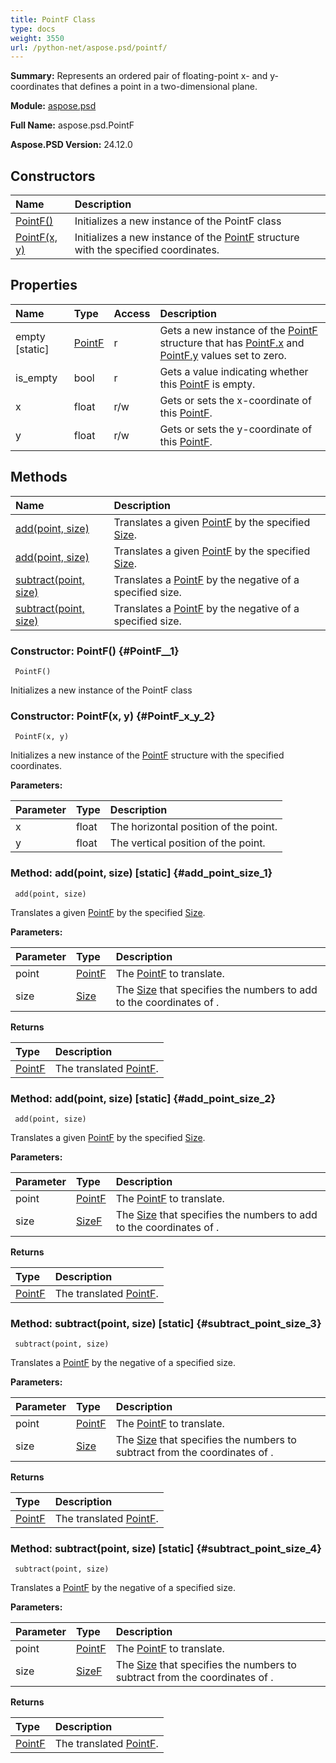 ```yaml
---
title: PointF Class
type: docs
weight: 3550
url: /python-net/aspose.psd/pointf/
---
```


**Summary:** Represents an ordered pair of floating-point x- and y-coordinates that defines a point in a two-dimensional plane.

**Module:** [aspose.psd](/psd/python-net/aspose.psd/)

**Full Name:** aspose.psd.PointF

**Aspose.PSD Version:** 24.12.0

## **Constructors**
| **Name** | **Description** |
| :- | :- |
| [PointF()](#PointF__1) | Initializes a new instance of the PointF class |
| [PointF(x, y)](#PointF_x_y_2) | Initializes a new instance of the [PointF](/psd/python-net/aspose.psd/pointf/) structure with the specified coordinates. |
## **Properties**
| **Name** | **Type** | **Access** | **Description** |
| :- | :- | :- | :- |
| empty [static] | [PointF](/psd/python-net/aspose.psd/pointf) | r | Gets a new instance of the [PointF](/psd/python-net/aspose.psd/pointf/) structure that has [PointF.x](/psd/python-net/aspose.psd/pointf/) and [PointF.y](/psd/python-net/aspose.psd/pointf/) values set to zero. |
| is_empty | bool | r | Gets a value indicating whether this [PointF](/psd/python-net/aspose.psd/pointf/) is empty. |
| x | float | r/w | Gets or sets the x-coordinate of this [PointF](/psd/python-net/aspose.psd/pointf/). |
| y | float | r/w | Gets or sets the y-coordinate of this [PointF](/psd/python-net/aspose.psd/pointf/). |
## **Methods**
| **Name** | **Description** |
| :- | :- |
| [add(point, size)](#add_point_size_1) | Translates a given [PointF](/psd/python-net/aspose.psd/pointf/) by the specified [Size](/psd/python-net/aspose.psd/size/). |
| [add(point, size)](#add_point_size_2) | Translates a given [PointF](/psd/python-net/aspose.psd/pointf/) by the specified [Size](/psd/python-net/aspose.psd/size/). |
| [subtract(point, size)](#subtract_point_size_3) | Translates a [PointF](/psd/python-net/aspose.psd/pointf/) by the negative of a specified size. |
| [subtract(point, size)](#subtract_point_size_4) | Translates a [PointF](/psd/python-net/aspose.psd/pointf/) by the negative of a specified size. |


### Constructor: PointF() {#PointF__1}


```
 PointF() 
```

Initializes a new instance of the PointF class

### Constructor: PointF(x, y) {#PointF_x_y_2}


```
 PointF(x, y) 
```

Initializes a new instance of the [PointF](/psd/python-net/aspose.psd/pointf/) structure with the specified coordinates.

**Parameters:**

| Parameter | Type | Description |
| :- | :- | :- |
| x | float | The horizontal position of the point. |
| y | float | The vertical position of the point. |

### Method: add(point, size)  [static] {#add_point_size_1}


```
 add(point, size) 
```

Translates a given [PointF](/psd/python-net/aspose.psd/pointf/) by the specified [Size](/psd/python-net/aspose.psd/size/).

**Parameters:**

| Parameter | Type | Description |
| :- | :- | :- |
| point | [PointF](/psd/python-net/aspose.psd/pointf) | The [PointF](/psd/python-net/aspose.psd/pointf/) to translate. |
| size | [Size](/psd/python-net/aspose.psd/size) | The [Size](/psd/python-net/aspose.psd/size/) that specifies the numbers to add to the coordinates of <paramref name="point" />. |

**Returns**

| Type | Description |
| :- | :- |
| [PointF](/psd/python-net/aspose.psd/pointf) | The translated [PointF](/psd/python-net/aspose.psd/pointf/). |


### Method: add(point, size)  [static] {#add_point_size_2}


```
 add(point, size) 
```

Translates a given [PointF](/psd/python-net/aspose.psd/pointf/) by the specified [Size](/psd/python-net/aspose.psd/size/).

**Parameters:**

| Parameter | Type | Description |
| :- | :- | :- |
| point | [PointF](/psd/python-net/aspose.psd/pointf) | The [PointF](/psd/python-net/aspose.psd/pointf/) to translate. |
| size | [SizeF](/psd/python-net/aspose.psd/sizef) | The [Size](/psd/python-net/aspose.psd/size/) that specifies the numbers to add to the coordinates of <paramref name="point" />. |

**Returns**

| Type | Description |
| :- | :- |
| [PointF](/psd/python-net/aspose.psd/pointf) | The translated [PointF](/psd/python-net/aspose.psd/pointf/). |


### Method: subtract(point, size)  [static] {#subtract_point_size_3}


```
 subtract(point, size) 
```

Translates a [PointF](/psd/python-net/aspose.psd/pointf/) by the negative of a specified size.

**Parameters:**

| Parameter | Type | Description |
| :- | :- | :- |
| point | [PointF](/psd/python-net/aspose.psd/pointf) | The [PointF](/psd/python-net/aspose.psd/pointf/) to translate. |
| size | [Size](/psd/python-net/aspose.psd/size) | The [Size](/psd/python-net/aspose.psd/size/) that specifies the numbers to subtract from the coordinates of <paramref name="point" />. |

**Returns**

| Type | Description |
| :- | :- |
| [PointF](/psd/python-net/aspose.psd/pointf) | The translated [PointF](/psd/python-net/aspose.psd/pointf/). |


### Method: subtract(point, size)  [static] {#subtract_point_size_4}


```
 subtract(point, size) 
```

Translates a [PointF](/psd/python-net/aspose.psd/pointf/) by the negative of a specified size.

**Parameters:**

| Parameter | Type | Description |
| :- | :- | :- |
| point | [PointF](/psd/python-net/aspose.psd/pointf) | The [PointF](/psd/python-net/aspose.psd/pointf/) to translate. |
| size | [SizeF](/psd/python-net/aspose.psd/sizef) | The [Size](/psd/python-net/aspose.psd/size/) that specifies the numbers to subtract from the coordinates of <paramref name="point" />. |

**Returns**

| Type | Description |
| :- | :- |
| [PointF](/psd/python-net/aspose.psd/pointf) | The translated [PointF](/psd/python-net/aspose.psd/pointf/). |



